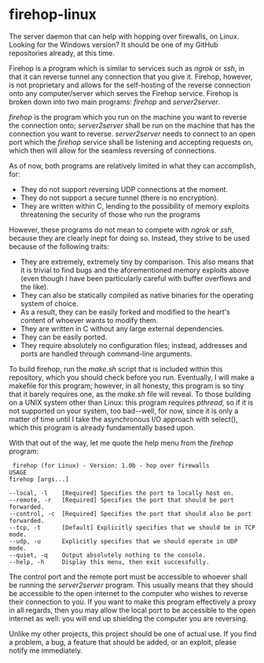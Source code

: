 # firehop-linux
The server daemon that can help with hopping over firewalls, on Linux. Looking for the Windows version? It should be one of my GitHub repositories already, at this time. 

Firehop is a program which is similar to services such as *ngrok* or *ssh*, in that it can reverse tunnel any connection that you give it. Firehop, however, is not proprietary and allows for the self-hosting of the reverse connection onto any computer/server which serves the Firehop service. Firehop is broken down into two main programs: *firehop* and *server2server*. 

*firehop* is the program which you run on the machine you want to reverse the connection onto; *server2server* shall be run on the machine that has the connection you want to reverse. *server2server* needs to connect to an open port which the *firehop* service shall be listening and accepting requests on, which then will allow for the seamless reversing of connections. 

As of now, both programs are relatively limited in what they can accomplish, for:

 - They do not support reversing UDP connections at the moment.
 - They do not support a secure tunnel (there is no encryption). 
 - They are written within C, lending to the possibility of memory exploits threatening the security of those who run the programs

However, these programs do not mean to compete with *ngrok* or *ssh*, because they are clearly inept for doing so. Instead, they strive to be used because of the following traits:

 - They are extremely, extremely tiny by comparison. This also means that it is trivial to find bugs and the aforementioned memory exploits above (even though I have been particularly careful with buffer overflows and the like). 
 - They can also be statically compiled as native binaries for the operating system of choice.
 - As a result, they can be easily forked and modified to the heart's content of whoever wants to modify them.
 - They are written in C without any large external dependencies.
 - They can be easily ported.
 - They require absolutely no configuration files; instead, addresses and ports are handled through command-line arguments. 

To build firehop, run the *make.sh* script that is included within this repository, which you should check before you run. Eventually, I will make a makefile for this program; however, in all honesty, this program is so tiny that it barely requires one, as the *make.sh* file will reveal. To those building on a UNIX system other than Linux: this program requires *pthread*, so if it is not supported on your system, too bad--well, for now, since it is only a matter of time until I take the asynchronous I/O approach with select(), which this program is already fundamentally based upon. 

With that out of the way, let me quote the help menu from the *firehop* program:

   

     firehop (for Linux) - Version: 1.0b - hop over firewalls
    USAGE
    firehop [args...]
    
    --local, -l    [Required] Specifies the port to locally host on.
    --remote, -r   [Required] Specifies the port that should be port forwarded.
    --control, -c  [Required] Specifies the port that should also be port forwarded.
    --tcp, -t      [Default] Explicitly specifies that we should be in TCP mode.
    --udp, -u      Explicitly specifies that we should operate in UDP mode.
    --quiet, -q    Output absolutely nothing to the console.
    --help, -h     Display this menu, then exit successfully.

 
 The control port and the remote port must be accessible to whoever shall be running the *server2server* program. This usually means that they should be accessible to the open internet to the computer who wishes to reverse their connection to you. If you want to make this program effectively a proxy in all regards, then you may allow the local port to be accessible to the open internet as well: you will end up shielding the computer you are reversing.

Unlike my other projects, this project should be one of actual use. If you find a problem, a bug, a feature that should be added, or an exploit, please notify me immediately. 

